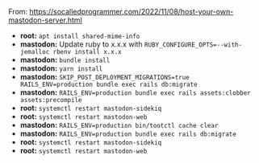 From: https://socalledprogrammer.com/2022/11/08/host-your-own-mastodon-server.html
 - **root:** `apt install shared-mime-info`
 - **mastodon:** Update ruby to x.x.x with `RUBY_CONFIGURE_OPTS=--with-jemalloc rbenv install x.x.x`
 - **mastodon:** `bundle install`
 - **mastodon:** `yarn install`
 - **mastodon:** `SKIP_POST_DEPLOYMENT_MIGRATIONS=true RAILS_ENV=production bundle exec rails db:migrate`
 - **mastodon:** `RAILS_ENV=production bundle exec rails assets:clobber assets:precompile`
 - **root:** `systemctl restart mastodon-sidekiq`
 - **root:** `systemctl restart mastodon-web`
 - **mastodon:** `RAILS_ENV=production bin/tootctl cache clear`
 - **mastodon:** `RAILS_ENV=production bundle exec rails db:migrate`
 - **root:** `systemctl restart mastodon-sidekiq`
 - **root:** `systemctl restart mastodon-web`
